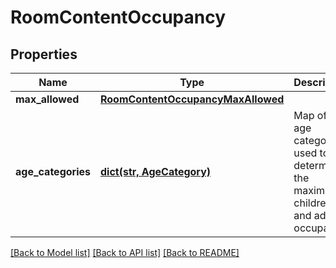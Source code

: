 # RoomContentOccupancy

## Properties
Name | Type | Description | Notes
------------ | ------------- | ------------- | -------------
**max_allowed** | [**RoomContentOccupancyMaxAllowed**](RoomContentOccupancyMaxAllowed.md) |  | [optional] 
**age_categories** | [**dict(str, AgeCategory)**](AgeCategory.md) | Map of the age categories used to determine the maximum children and adult occupancy. | [optional] 

[[Back to Model list]](../README.md#documentation-for-models) [[Back to API list]](../README.md#documentation-for-api-endpoints) [[Back to README]](../README.md)


